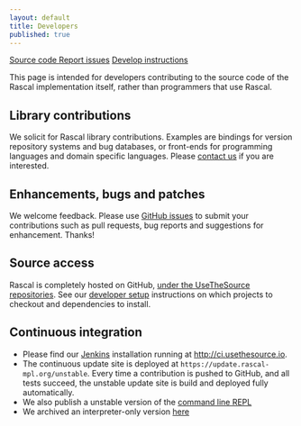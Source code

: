 ```yaml
---
layout: default
title: Developers
published: true
---
```


<p class="text-center">
   <a class="btn" href="https://github.com/usethesource/rascal"><i class="icon-github"></i> Source code </a>
   <a class="btn" href="https://github.com/usethesource/rascal/issues/"><i class="icon-tasks"></i> Report issues</a>
   <a class="btn" href="https://github.com/usethesource/rascal/wiki/Rascal-Developers-Setup---Step-by-Step"><i class="icon-info-sign"></i> Develop instructions</a>
</p>

This page is intended for developers contributing to the source code of the Rascal  implementation  itself, rather than programmers that use Rascal.

## Library contributions

We solicit for Rascal library contributions. Examples are bindings
for version repository systems and bug databases, or front-ends for programming
   languages and domain specific languages. Please [contact us](mailto:Jurgen.Vinju@cwi.nl) if you are
   interested. 

## Enhancements, bugs and patches

We welcome feedback. Please use [GitHub issues](https://github.com/usethesource/rascal/issues) 
to submit your contributions such as pull requests, bug reports and suggestions for enhancement. Thanks! 

## Source access

Rascal is completely hosted on GitHub, [under the UseTheSource repositories](https://github.com/organizations/usethesource).
See our [developer setup](https://github.com/usethesource/rascal/wiki/Rascal-Developers-Setup---Step-by-Step)
instructions on which projects to checkout and dependencies to install.

## Continuous integration

* Please find our [Jenkins](http://jenkins-ci.org) installation running at <http://ci.usethesource.io>.
* The continuous update site is deployed at `https://update.rascal-mpl.org/unstable`. Every time a contribution is pushed to GitHub, and all tests succeed, the unstable update site is build and deployed fully automatically.
* We also publish a unstable version of the [command line REPL](https://update.rascal-mpl.org/console/rascal-shell-unstable.jar)
* We archived an interpreter-only version [here](https://update.rascal-mpl.org/console/rascal-shell-interpreter-no-compiler.jar)
